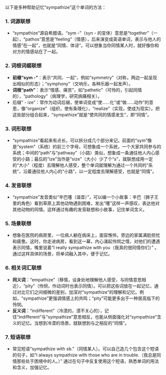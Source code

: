 以下是多种帮助记忆“sympathize”这个单词的方法：

### 1. 词源联想
 - “sympathize”源自希腊语。“sym -”（syn - 的变体）意思是“together”（一起），“pathos”意思是“feeling”（情感），后来演变成英语单词，表示与他人的情感“在一起”，也就是“同情、体谅”。可以想象当你同情某人时，就好像你和对方的情感站在了一起。

### 2. 词根词缀联想
 - **前缀“sym -”**：表示“共同、一起”，例如“symmetry”（对称，两边一起呈现出相似的形态）；“symphony”（交响乐，各种乐器一起发声）。
 - **词根“path”**：表示“情感、痛苦”，如“pathetic”（可怜的，引起同情的），“pathology”（病理学，研究病痛相关）。
 - 后缀“ - ize”：常作为动词后缀，使单词变成“使……化”或“做……动作”的意思，像“organize”（组织，使有条理化），“realize”（实现，使成为现实）。把这些部分组合起来，“sympathize”就是“使共同的情感发生”，即“同情”。

### 3. 词形联想
 - “sympathize”看起来有点长，可以拆分成几个部分来记。前面的“sym”像是“system”（系统）的前三个字母，可想象成一个系统，一个大家共同参与的系统；中间的“path”与“pathway”（小路）类似，想象成一条通往他人内心感受的小路；最后的“ize”当作是“size”（大小）少了个“s”，就联想成用一定的“大小”（程度）去理解他人感受，整个单词就理解为通过一个共同的“系统”，沿着通往他人内心的“小路”，以一定程度去理解感受，也就是“同情”。

### 4. 发音联想
 - “sympathize”发音类似“辛巴噻（谐音）”，可以编一个小故事：辛巴（狮子王里的角色）看到草原上其他动物遇到困难，发出“噻”这样一声感叹，表达他对其他动物的同情。这样通过有趣的发音联想和小故事，记住单词含义。

### 5. 场景联想
 - 想象在医院的病房里，一位病人躺在病床上，面容憔悴。旁边的家属满脸担忧和疲惫。这时，你走进病房，看到这一幕，内心涌起怜悯之情，对他们的遭遇表示同情，嘴里说着“I really sympathize with you（我真的很同情你们）” 。通过这样具体的场景，将单词融入其中，便于记忆。

### 6. 相关词汇联想
 - **同义词**：“empathize”（移情，设身处地理解他人感受，与同情意思相近），“pity”（怜悯，作动词时也表示同情）。可以把这些词放在一起记忆，通过对比它们之间细微的差别，加深对“sympathize”的理解和记忆。例如，“sympathize”更强调情感上的共鸣；“pity”可能更多出于一种居高临下的怜悯。
 - **反义词**：“indifferent”（冷漠的，漠不关心的），记住“indifferent”与“sympathize”意思相反，也能从侧面强化对“sympathize”含义的记忆。当想到冷漠的场景，就联想到与之相反的“同情”。

### 7. 短语联想
 - 常见短语“sympathize with sb.”（同情某人）。可以自己造几个包含这个短语的句子，如“I always sympathize with those who are in trouble.（我总是同情那些处于困境中的人。）” 通过在句子中反复使用这个短语，熟悉单词的用法和含义，加强记忆。 